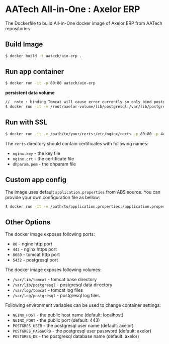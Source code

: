 # AATech All-in-One : Axelor ERP

The Dockerfile to build All-in-One docker image of Axelor ERP from AATech repositories

## Build Image

```sh
$ docker build -t aatech/aio-erp .
```

## Run app container

```sh
$ docker run -it -p 80:80 aatech/aio-erp
```

**persistent data volume**
```sh
//  note : binding Tomcat will cause error currently so only bind postgresql
$ docker run -it -v /root/axelor-volume/lib/postgresql:/var/lib/postgresql -p 80:80 aatech/aio-erp
```

## Run with SSL

```sh
$ docker run -it -v /path/to/your/certs:/etc/nginx/certs -p 80:80 -p 443:443 axelor/aio-erp
```

The `certs` directory should contain certificates with following names:

* `nginx.key` - the key file
* `nginx.crt` - the certificate file
* `dhparam.pem` - the dhparam file

## Custom app config

The image uses default `application.properties` from ABS source. You can provide your own
configuration file as bellow:

```sh
$ docker run -it -v /path/to/application.properties:/application.properties -p 8080:80 axelor/aio-erp
```

## Other Options

The docker image exposes following ports:

* `80` - nginx http port
* `443` - nginx https port
* `8080` - tomcat http port
* `5432` - postgresql port

The docker image exposes following volumes:

* `/var/lib/tomcat` - tomcat base directory
* `/var/lib/postgresql` - postgresql data directory
* `/var/log/tomcat` - tomcat log files
* `/var/log/postgresql` - postgresql log files

Following environment variables can be used to change container settings:

* `NGINX_HOST` - the public host name (default: localhost)
* `NGINX_PORT` - the public port (default: 443)
* `POSTGRES_USER` - the postgresql user name (default: axelor)
* `POSTGRES_PASSWORD` - the postgresql user password (default: axelor)
* `POSTGRES_DB` - the postgresql database name (default: axelor)
